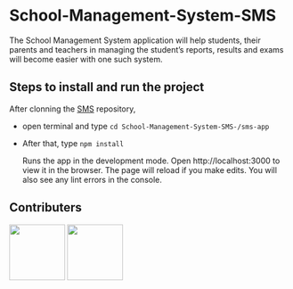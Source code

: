 # School-Management-System-SMS
The School Management System application will help students, their parents and teachers in managing the student’s reports, results and exams will become easier with one such system.

## Steps to install and run the project
After clonning the [SMS](https://github.com/school-zone/School-Management-System-SMS-.git) repository,
 * open terminal and type `cd School-Management-System-SMS-/sms-app`
 * After that, type `npm install`

   Runs the app in the development mode.
   Open http://localhost:3000 to view it in the browser.
   The page will reload if you make edits.
   You will also see any lint errors in the console.

## Contributers

[<img src="https://avatars1.githubusercontent.com/u/27917751?s=460&v=4" width="100px;"/>](https://github.com/MadhuMPandurangi)
[<img src="https://avatars2.githubusercontent.com/u/26653476?s=460&v=4" width="100px;"/>](https://github.com/aprameyakatti)
